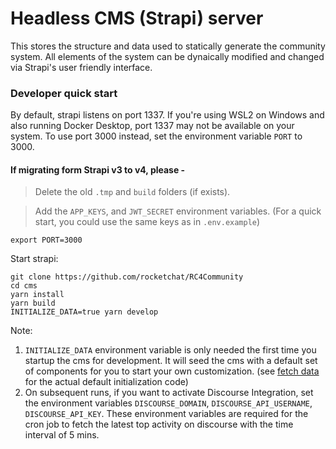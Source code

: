 # Headless CMS (Strapi) server

This stores the structure and data used to statically generate the community system.   All elements of the system can be dynaically modified and changed via Strapi's user friendly interface.    

### Developer quick start

By default, strapi listens on port 1337.   If you're using WSL2 on Windows and also running Docker Desktop,  port 1337 may not be available on your system.   To use port 3000 instead, set the environment variable `PORT` to 3000.

#### If migrating form Strapi v3 to v4, please -

> Delete the old `.tmp` and `build` folders (if exists).

> Add the `APP_KEYS`, and `JWT_SECRET` environment variables. (For a quick start, you could use the same keys as in `.env.example`)

```
export PORT=3000
```

Start strapi: 

```
git clone https://github.com/rocketchat/RC4Community
cd cms
yarn install
yarn build
INITIALIZE_DATA=true yarn develop
```

Note:
1. `INITIALIZE_DATA` environment variable is only needed the first time you startup the cms for development.   It will seed the cms with a default set of components for you to start your own customization.  (see [fetch data](https://github.com/RonLek/RC4Community/blob/master/cms/config/functions/fetchData.js)  for the actual default initialization code)
2. On subsequent runs, if you want to activate Discourse Integration, set the environment variables `DISCOURSE_DOMAIN`, `DISCOURSE_API_USERNAME`, `DISCOURSE_API_KEY`.  These  environment variables are required for the cron job to fetch the latest top activity on discourse with the time interval of 5 mins.

 
